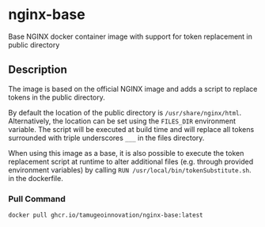 # nginx-base

Base NGINX docker container image with support for token replacement in public directory

## Description

The image is based on the official NGINX image and adds a script to replace tokens in the public directory.

By default the location of the public directory is `/usr/share/nginx/html`. Alternatively, the location can be set using the `FILES_DIR` environment variable. The script will be executed at build time and will replace all tokens surrounded with triple underscores `___` in the files directory.

When using this image as a base, it is also possible to execute the token replacement script at runtime to alter additional files (e.g. through provided environment variables) by calling `RUN /usr/local/bin/tokenSubstitute.sh`. in the dockerfile.

### Pull Command

```bash
docker pull ghcr.io/tamugeoinnovation/nginx-base:latest
```
